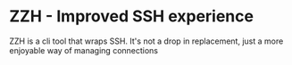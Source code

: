 # ZZH - Improved SSH experience

ZZH is a cli tool that wraps SSH. It's not a drop in replacement, just a more enjoyable way of managing connections
